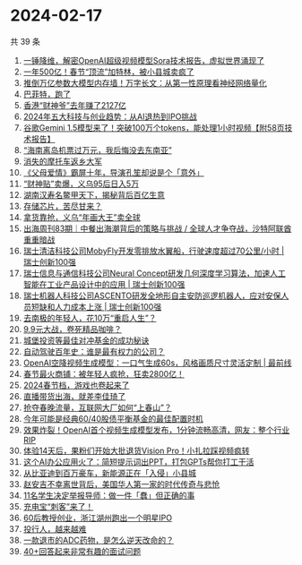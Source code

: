 # 2024-02-17

共 39 条

<!-- BEGIN 36KR -->
<!-- 最后更新时间 2024-02-17 18:03:49 +0800 -->
1. [一锤降维，解密OpenAI超级视频模型Sora技术报告，虚拟世界涌现了](https://36kr.com/p/2651890691244297)
1. [一年500亿！春节“顶流”加特林，被小县城卖疯了](https://36kr.com/p/2651194956561540)
1. [推倒万亿参数大模型内存墙！万字长文：从第一性原理看神经网络量化](https://36kr.com/p/2647879442612486)
1. [​巴菲特，跑了](https://36kr.com/p/2649670459277570)
1. [香港“财神爷”去年赚了2127亿](https://36kr.com/p/2647743637766403)
1. [2024年五大科技与创业趋势：从AI退热到IPO挑战](https://36kr.com/p/2597372212624004)
1. [谷歌Gemini 1.5模型来了！突破100万个tokens，能处理1小时视频【附58页技术报告】](https://36kr.com/p/2650854374260993)
1. [“海南离岛机票过万元，我后悔没去东南亚”](https://36kr.com/p/2649581787167875)
1. [消失的摩托车返乡大军](https://36kr.com/p/2648229133959430)
1. [《父母爱情》霸屏十年，导演孔笙却说是个「意外」](https://36kr.com/p/2638224884547848)
1. [“财神贴”卖爆，义乌95后日入5万](https://36kr.com/p/2647902571086086)
1. [湖南汉寿名鳖甲天下，揭秘背后百亿生意](https://36kr.com/p/2649384751217801)
1. [存储芯片，苦尽甘来？](https://36kr.com/p/2647761426055424)
1. [拿货靠抢，义乌“年画大王”卖全球](https://36kr.com/p/2649318692897033)
1. [出海周刊83期｜中餐出海潮背后的策略与挑战 / 全球人才争夺战，沙特阿联酋重重暗战](https://36kr.com/p/2638354024414344)
1. [瑞士清洁科技公司MobyFly开发零排放水翼船，行驶速度超过70公里/小时 | 瑞士创新100强](https://36kr.com/p/2651899125632261)
1. [瑞士信息与通信科技公司Neural Concept研发几何深度学习算法，加速人工智能在工业产品设计中的应用 | 瑞士创新100强](https://36kr.com/p/2632131011071494)
1. [瑞士机器人科技公司ASCENTO研发全地形自主安防巡逻机器人，应对安保人员短缺和人力成本上涨 | 瑞士创新100强](https://36kr.com/p/2642014526590468)
1. [去南极的年轻人，花10万“重启人生”？](https://36kr.com/p/2650839471045761)
1. [9.9元大战，卷死精品咖啡？](https://36kr.com/p/2651199753683208)
1. [城堡投资等最佳对冲基金的成功秘诀](https://36kr.com/p/2647847483423881)
1. [自动驾驶百年史：谁是最有权力的公司？](https://36kr.com/p/2651027423904009)
1. [OpenAI空降视频生成模型：一口气生成60s，风格画质尺寸灵活定制 | 最前线](https://36kr.com/p/2650547758039300)
1. [春节最火商铺：被年轻人疯抢，狂卖2800亿！](https://36kr.com/p/2649373907222785)
1. [2024春节档，游戏也卷起来了](https://36kr.com/p/2650505023131138)
1. [直播带货出海，就差李佳琦了](https://36kr.com/p/2649606510477574)
1. [抢夺春晚流量，互联网大厂如何“上春山”？](https://36kr.com/p/2649849869859968)
1. [今年可能是经典60/40股债平衡基金的最佳配置时机](https://36kr.com/p/2649261590953089)
1. [效果炸裂！OpenAI首个视频生成模型发布，1分钟流畅高清，网友：整个行业RIP](https://36kr.com/p/2650455497425153)
1. [体验14天后，果粉们开始大批退货Vision Pro！小扎拉踩视频疯转](https://36kr.com/p/2649286622739585)
1. [这个AI办公应用火了：简短提示词出PPT，打包GPTs帮你打工干活](https://36kr.com/p/2649283365503236)
1. [从比亚迪到百万豪车，新能源正在「入侵」小县城](https://36kr.com/p/2649857591840005)
1. [赵安吉不幸离世背后，美国华人第一家的时代传奇与悲怆](https://36kr.com/p/2649759296798981)
1. [11名学生决定举报导师：做一件「蠢」但正确的事](https://36kr.com/p/2638222576008322)
1. [充电宝“刺客”来了！](https://36kr.com/p/2649794569768451)
1. [60后教授创业，浙江湖州跑出一个明星IPO](https://36kr.com/p/2649495506926725)
1. [投行人，越来越难](https://36kr.com/p/2649708241042569)
1. [一款退市的ADC药物，是怎么逆天改命的？](https://36kr.com/p/2649720701452552)
1. [40+回答起来非常有趣的面试问题](https://36kr.com/p/2589887439059593)
<!-- END 36KR -->